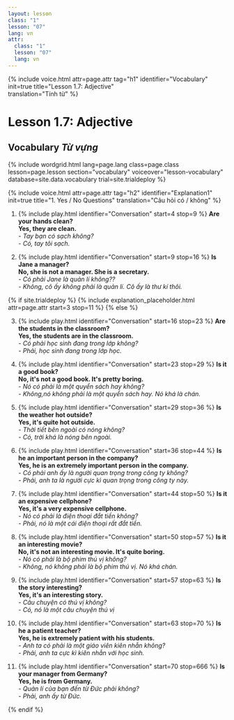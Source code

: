 ```yaml
---
layout: lesson
class: "1"
lesson: "07"
lang: vn
attr:
  class: "1"
  lesson: "07"
  lang: vn
---
```


{%  include voice.html attr=page.attr                     tag="h1"
	identifier="Vocabulary"  init=true
	title="Lesson 1.7: Adjective"        
	translation="Tính từ"
%}

# Lesson 1.7: Adjective


## Vocabulary *Từ vựng*


{% include wordgrid.html lang=page.lang
		class=page.class 
		lesson=page.lesson 
		section="vocabulary"
		voiceover="lesson-vocabulary"
		database=site.data.vocabulary 
		trial=site.trialdeploy %}


{%  include voice.html attr=page.attr                     tag="h2"
	identifier="Explanation1"  init=true
	title="1. Yes / No Questions"
	translation="Câu hỏi có / không"
%}


1. {% include play.html identifier="Conversation" start=4 stop=9 %} **Are your hands clean?**     
**Yes, they are clean.**   
*- Tay bạn có sạch không?*    
*- Có, tay tôi sạch.*  

2. {% include play.html identifier="Conversation" start=9 stop=16 %} **Is Jane a manager?**  
**No, she is not a manager. She is a secretary.**  
*- Có phải Jane là quản lí không??*  
*- Không, cô ấy không phải là quản lí. Cô ấy là thư kí thôi.*  

{% if site.trialdeploy %}
	{% include explanation_placeholder.html  attr=page.attr     start=3 stop=11 %}
	{% else %}


3. {% include play.html identifier="Conversation" start=16 stop=23 %} **Are the students in the classroom?**   
**Yes, the students are in the classroom.**  
*- Có phải học sinh đang trong lớp không?*  
*- Phải, học sinh đang trong lớp học.*  

4. {% include play.html identifier="Conversation" start=23 stop=29 %} **Is it a good book?**  
**No, it's not a good book. It's pretty boring.**  
*- Nó có phải là một quyển sách hay không?*  
*- Không,nó không phải là một quyển sách hay. Nó khá là chán.*  

5. {% include play.html identifier="Conversation" start=29 stop=36 %} **Is the weather hot outside?**   
**Yes, it's quite hot outside.**   
*- Thời tiết bên ngoài có nóng không?*  
*- Có, trời khá là nóng bên ngoài.*  

6. {% include play.html identifier="Conversation" start=36 stop=44 %} **Is he an important person in the company?**   
**Yes, he is an extremely important person in the company.**  
*- Có phải anh ấy là người quan trọng trong công ty không?*  
*- Phải, anh ta là người cực kì quan trọng trong công ty này.*  

7. {% include play.html identifier="Conversation" start=44 stop=50 %} **Is it an expensive cellphone?**   
**Yes, it's a very expensive cellphone.**  
*- Nó có phải là điện thoại đắt tiền không?*  
*- Phải, nó là một cái điện thoại rất đắt tiền.*  
  
8. {% include play.html identifier="Conversation" start=50 stop=57 %} **Is it an interesting movie?**   
**No, it's not an interesting movie. It's quite boring.**  
*- Nó có phải là bộ phim thú vị không?*  
*- Không, nó không phải là bộ phim thú vị. Nó khá chán.*  
  
9. {% include play.html identifier="Conversation" start=57 stop=63 %} **Is the story interesting?**  
**Yes, it's an interesting story.**  
*- Câu chuyện có thú vị không?*  
*- Có, nó là một câu chuyện thú vị*  
  
10. {% include play.html identifier="Conversation" start=63 stop=70 %} **Is he a patient teacher?**  
**Yes, he is extremely patient with his students.**  
*- Anh ta có phải là một giáo viên kiên nhẫn không?*  
*- Phải, anh ta cực kì kiên nhẫn với học sinh.*  
  
11. {% include play.html identifier="Conversation" start=70 stop=666 %} **Is your manager from Germany?**  
**Yes, he is from Germany.**  
*- Quản lí của bạn đến từ Đức phải không?*  
*- Phải, anh ấy từ Đức.*  


{% endif %}
